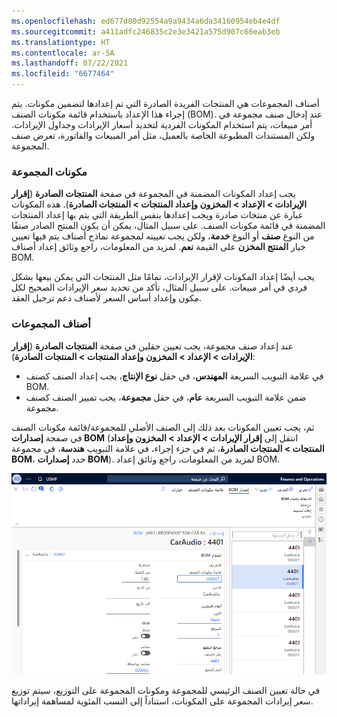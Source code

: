 ```yaml
---
ms.openlocfilehash: ed677d80d92554a9a9434a6da34160954eb4e4df
ms.sourcegitcommit: a411adfc246835c2e3e3421a575d907c66eab3eb
ms.translationtype: HT
ms.contentlocale: ar-SA
ms.lasthandoff: 07/22/2021
ms.locfileid: "6677464"
---
```

أصناف المجموعات هي المنتجات الفريدة الصادرة التي تم إعدادها لتضمين مكونات. يتم إجراء هذا الإعداد باستخدام قائمة مكونات الصنف (BOM). عند إدخال صنف مجموعة في أمر مبيعات، يتم استخدام المكونات الفردية لتحديد أسعار الإيرادات وجداول الإيرادات. ولكن المستندات المطبوعة الخاصة بالعميل، مثل أمر المبيعات والفاتورة، تعرض صنف المجموعة.

### <a name="bundle-components"></a>مكونات المجموعة

يجب إعداد المكونات المضمنة في المجموعة في صفحة **المنتجات الصادرة** (**إقرار الإيرادات > الإعداد > المخزون وإعداد المنتجات > المنتجات الصادرة**). هذه المكونات عبارة عن منتجات صادرة ويجب إعدادها بنفس الطريقة التي يتم بها إعداد المنتجات المضمنة في قائمة مكونات الصنف. على سبيل المثال، يمكن أن يكون المنتج الصادر صنفًا من النوع **صنف** أو النوع **خدمة**، ولكن يجب تعيينه لمجموعة نماذج أصناف يتم فيها تعيين خيار **المنتج المخزن** على القيمة **نعم**. لمزيد من المعلومات، راجع وثائق إعداد أصناف BOM.

يجب أيضًا إعداد المكونات لإقرار الإيرادات، تمامًا مثل المنتجات التي يمكن بيعها بشكل فردي في أمر مبيعات. على سبيل المثال، تأكد من تحديد سعر الإيرادات الصحيح لكل مكون وإعداد أساس السعر لأصناف دعم ترحيل العقد.

### <a name="bundle-items"></a>أصناف المجموعات

عند إعداد صنف مجموعة، يجب تعيين حقلين في صفحة **المنتجات الصادرة** (**إقرار الإيرادات > الإعداد > المخزون وإعداد المنتجات > المنتجات الصادرة**):

- في علامة التبويب السريعة **المهندس**، في حقل **نوع الإنتاج**، يجب إعداد الصنف كصنف BOM.
- ضمن علامة التبويب السريعة **عام**، في حقل **مجموعة**، يجب تمييز الصنف كصنف مجموعة.

ثم، يجب تعيين المكونات بعد ذلك إلى الصنف الأصلي للمجموعة/قائمة مكونات الصنف في صفحة **إصدارات BOM** (انتقل إلى **إقرار الإيرادات > الإعداد > المخزون وإعداد المنتجات > المنتجات الصادرة**، ثم في جزء إجراء، في علامة التبويب **هندسة**، في مجموعة **BOM**، حدد **إصدارات BOM**). لمزيد من المعلومات، راجع وثائق إعداد BOM.

![لقطة شاشة لصفحة إصدارات BOM التي تعرض مجموعة واحدة صفرية.](../media/bundle-1.png)

في حالة تعيين الصنف الرئيسي للمجموعة ومكونات المجموعة على التوزيع، سيتم توزيع سعر إيرادات المجموعة على المكونات، استناداً إلى النسب المئوية لمساهمة إيراداتها.
